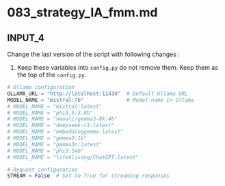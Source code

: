 
# 083_strategy_IA_fmm.md



## INPUT_4
Change the last version of the script with following changes :
1. Keep these variables into `config.py` do not remove them. Keep them as the top of the `config.py`.

```python
# Ollama configuration
OLLAMA_URL = "http://localhost:11434"  # Default Ollama URL
MODEL_NAME = "mistral:7b"              # Model name in Ollama
# MODEL_NAME = "mistral:latest"  
# MODEL_NAME = "phi3.5:3.8b"  
# MODEL_NAME = "neoali/gemma3-8k:4b"  
# MODEL_NAME = "deepseek-r1:latest"
# MODEL_NAME = "embeddinggemma:latest"
# MODEL_NAME = "gemma3:1b"
# MODEL_NAME = "gemma3n:latest"
# MODEL_NAME = "phi3:14b"
# MODEL_NAME = "life4living/ChatGPT:latest"

# Request configuration
STREAM = False  # Set to True for streaming responses
```



